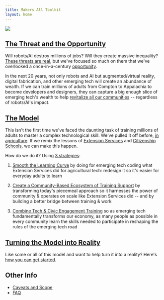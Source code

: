 ```yaml
---
title: Makers All Toolkit
layout: home
---
```

<img src="{{'/assets/images/makers-all-banner.png'  | relative_url }} ">


## [The Threat and the Opportunity](pages/10-intro/10-threat-opportunity.html)
Will robots/AI destroy millions of jobs? Will they create massive inequality? [These threats are real](pages/10-intro/10-threat-opportunity.html), but we've focused so much on them that we've overlooked a once-in-a-century [opportunity](pages/10-intro/10-threat-opportunity.html#opportunity).

In the next 20 years, not only robots and AI but augmented/virtual reality, digital fabrication, and other emerging tech will create an abundance of wealth. If we can train millions of adults from Compton to Appalachia to become developers and designers, they can capture a big enough slice of emerging tech's wealth to help [revitalize all our communities](pages/10-intro/10-threat-opportunity.html#opportunity) -- regardless of robots/AI's impact.


## [The Model](pages/10-intro/30-extension-citizenship-schools.html)
 
This isn't the first time we've faced the daunting task of training millions of adults to master a complex technological skill. We've pulled it off before, [in agriculture](pages/10-intro/30-extension-citizenship-schools.html). If we remix the lessons of [Extension Services](pages/10-intro/30-extension-citizenship-schools.html#extension-services) and [Citizenship Schools](pages/10-intro/30-extension-citizenship-schools.html#citizenship-schools), we can make this happen.

How do we do it? Using [3 strategies](pages/strategies.html):

1. [Smooth the Learning Curve](pages/30-smooth/00-index.html) by doing for emerging tech coding what Extension Services did for agricultural tech: redesign it so it's easier for everyday adults to learn

2. [Create a Community-Based Ecosystem of Training Support](pages/50-support/00-index.html) by transforming today's piecemeal approach so it harnesses the power of community &amp; operates on scale like Extension Services did --  and by building a better bridge between training &amp; work

3. [Combine Tech &amp; Civic Engagement Training](pages/70-civic/00-index.html) so as emerging tech fundamentally transforms our economy, as many people as possible in every community learn the skills needed to participate in reshaping the rules of the emerging tech road

## [Turning the Model into Reality](pages/90-organize/00-index.html)
Like some or all of this model and want to help turn it into a reality?  Here's [how you can get started](pages/90-organize/00-index.html).

## Other Info
- [Caveats and Scope](pages/10-intro/50-caveats-scope.html)
- [FAQ](pages/faq.html)


